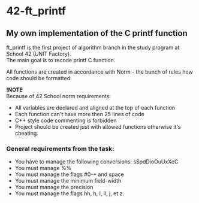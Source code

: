 # 42-ft_printf
## My own implementation of the C printf function

ft_printf is the first project of algorithm branch in the study program at School 42 (UNIT Factory). <br>
The main goal is to recode printf C function.

All functions are created in accordance with Norm - the bunch of rules how code should be formatted.

**!NOTE** <br />
Because of 42 School norm requirements: <br />
* All variables are declared and aligned at the top of each function <br />
* Each function can't have more then 25 lines of code <br />
* C++ style code commenting is forbidden <br />
* Project should be created just with allowed functions otherwise it's cheating. <br />

### General requirements from the task:

* You have to manage the following conversions: sSpdDioOuUxXcC <br>
* You must manage %% <br>
* You must manage the flags #0-+ and space <br>
* You must manage the minimum field-width <br>
* You must manage the precision <br>
* You must manage the flags hh, h, l, ll, j, et z. <br>
